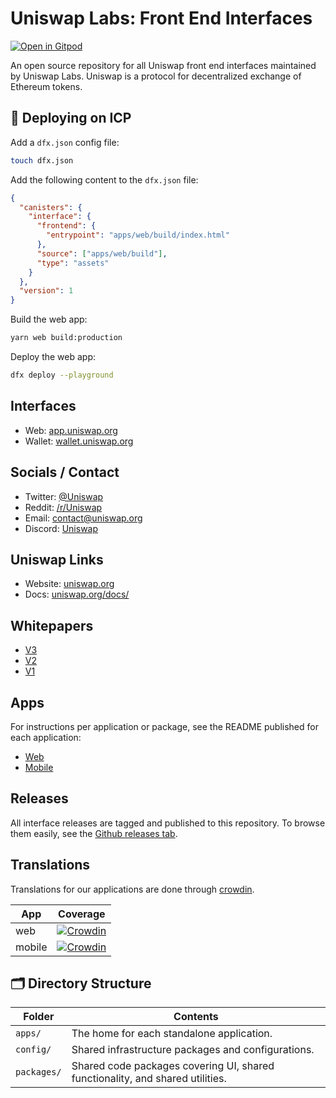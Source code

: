 # Uniswap Labs: Front End Interfaces

[![Open in Gitpod](https://gitpod.io/button/open-in-gitpod.svg)](https://gitpod.io/#https://github.com/domwoe/interface)

An open source repository for all Uniswap front end interfaces maintained by Uniswap Labs. Uniswap is a protocol for decentralized exchange of Ethereum tokens.

## 🚀 Deploying on ICP

Add a `dfx.json` config file:

```bash
touch dfx.json
```

Add the following content to the `dfx.json` file:

```json
{
  "canisters": {
    "interface": {
      "frontend": {
        "entrypoint": "apps/web/build/index.html"
      },
      "source": ["apps/web/build"],
      "type": "assets"
    }
  },
  "version": 1
}
```

Build the web app:

```bash
yarn web build:production
```

Deploy the web app:

```bash
dfx deploy --playground
```

## Interfaces

- Web: [app.uniswap.org](https://app.uniswap.org)
- Wallet: [wallet.uniswap.org](https://wallet.uniswap.org)

## Socials / Contact

- Twitter: [@Uniswap](https://twitter.com/Uniswap)
- Reddit: [/r/Uniswap](https://www.reddit.com/r/Uniswap/)
- Email: [contact@uniswap.org](mailto:contact@uniswap.org)
- Discord: [Uniswap](https://discord.gg/FCfyBSbCU5)

## Uniswap Links

- Website: [uniswap.org](https://uniswap.org/)
- Docs: [uniswap.org/docs/](https://docs.uniswap.org/)

## Whitepapers

- [V3](https://uniswap.org/whitepaper-v3.pdf)
- [V2](https://uniswap.org/whitepaper.pdf)
- [V1](https://hackmd.io/C-DvwDSfSxuh-Gd4WKE_ig)

## Apps

For instructions per application or package, see the README published for each application:

- [Web](apps/web/README.md)
- [Mobile](apps/mobile/README.md)

## Releases

All interface releases are tagged and published to this repository. To browse them easily, see the [Github releases tab](https://github.com/Uniswap/interface/releases).

## Translations

Translations for our applications are done through [crowdin](https://crowdin.com).

| App     | Coverage |
| ------- | -------- |
| web     | [![Crowdin](https://badges.crowdin.net/uniswap-interface/localized.svg)](https://crowdin.com/project/uniswap-interface) |
| mobile  | [![Crowdin](https://badges.crowdin.net/uniswap-wallet/localized.svg)](https://crowdin.com/project/uniswap-wallet) |

## 🗂 Directory Structure

| Folder      | Contents                                                                       |
| ----------- | ------------------------------------------------------------------------------ |
| `apps/`     | The home for each standalone application.                                      |
| `config/`   | Shared infrastructure packages and configurations.                             |
| `packages/` | Shared code packages covering UI, shared functionality, and shared utilities.  |
